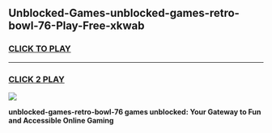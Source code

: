 
## Unblocked-Games-unblocked-games-retro-bowl-76-Play-Free-xkwab
<h3>
<a href="https://premium76.site?title=unblocked-games-retro-bowl-76&ref=23A">CLICK TO PLAY</a></h3>
<hr>

<h3>
<a href="https://premium76.site?title=unblocked-games-retro-bowl-76&ref=23A">CLICK 2 PLAY</a>
  
</h3>

<a href="https://premium76.site?title=unblocked-games-retro-bowl-76&ref=23A"><img src="https://clearcache.store/games.png"></a>


**unblocked-games-retro-bowl-76 games unblocked: Your Gateway to Fun and Accessible Online Gaming**
